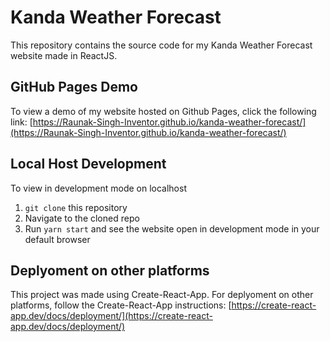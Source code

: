 # Kanda Weather Forecast
This repository contains the source code for my Kanda Weather Forecast website made in ReactJS.  

## GitHub Pages Demo
To view a demo of my website hosted on Github Pages, click the following link: [https://Raunak-Singh-Inventor.github.io/kanda-weather-forecast/](https://Raunak-Singh-Inventor.github.io/kanda-weather-forecast/)

## Local Host Development 
To view in development mode on localhost
1. `git clone` this repository
2. Navigate to the cloned repo
3. Run `yarn start` and see the website open in development mode in your default browser

## Deplyoment on other platforms
This project was made using Create-React-App. For deplyoment on other platforms, follow the Create-React-App instructions: [https://create-react-app.dev/docs/deployment/](https://create-react-app.dev/docs/deployment/)
